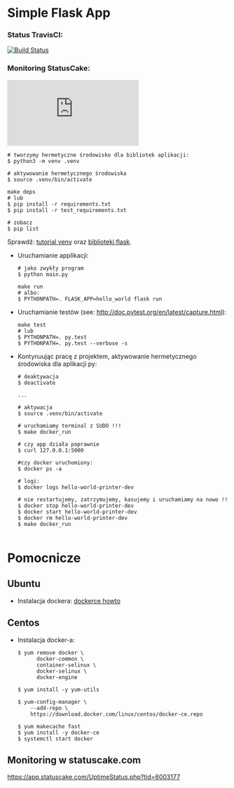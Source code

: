 # Simple Flask App

### Status TravisCI:
[![Build Status](https://travis-ci.com/gosiamalgosia/se_hello_printer_app.svg?branch=master)](https://travis-ci.com/gosiamalgosia/se_hello_printer_app)

### Monitoring StatusCake:
[![Status Uptime](https://app.statuscake.com/button/index.php?Track=6003177&Days=1&Design=2)](https://app.statuscake.com/UptimeStatus.php?tid=6003177)


  ```
  # tworzymy hermetyczne środowisko dla bibliotek aplikacji:
  $ python3 -m venv .venv

  # aktywowanie hermetycznego środowiska
  $ source .venv/bin/activate

  make deps
  # lub
  $ pip install -r requirements.txt
  $ pip install -r test_requirements.txt

  # zobacz
  $ pip list
  ```

  Sprawdź: [tutorial venv](https://docs.python.org/3/tutorial/venv.html) oraz [biblioteki flask](http://flask.pocoo.org).

- Uruchamianie applikacji:

  ```
  # jako zwykły program
  $ python main.py

  make run
  # albo:
  $ PYTHONPATH=. FLASK_APP=hello_world flask run
  ```

- Uruchamianie testów (see: http://doc.pytest.org/en/latest/capture.html):

  ```
  make test
  # lub
  $ PYTHONPATH=. py.test
  $ PYTHONPATH=. py.test --verbose -s
  ```

- Kontynuując pracę z projektem, aktywowanie hermetycznego środowiska dla aplikacji py:

  ```
  # deaktywacja
  $ deactivate
  ```

  ```
  ...

  # aktywacja
  $ source .venv/bin/activate
  ```




  ```
  # uruchamiamy terminal z SUDO !!!
  $ make docker_run

  # czy app działa poprawnie
  $ curl 127.0.0.1:5000

  #czy docker uruchomiony:
  $ docker ps -a    

  # logi:
  $ docker logs hello-world-printer-dev

  # nie restartujemy, zatrzymujemy, kasujemy i uruchamiamy na nowo !!
  $ docker stop hello-world-printer-dev
  $ docker start hello-world-printer-dev
  $ docker rm hello-world-printer-dev
  $ make docker_run


  ```

# Pomocnicze

## Ubuntu

- Instalacja dockera: [dockerce howto](https://docs.docker.com/install/linux/docker-ce/ubuntu/)

## Centos

- Instalacja docker-a:

  ```
  $ yum remove docker \
        docker-common \
        container-selinux \
        docker-selinux \
        docker-engine

  $ yum install -y yum-utils

  $ yum-config-manager \
      --add-repo \
      https://download.docker.com/linux/centos/docker-ce.repo

  $ yum makecache fast
  $ yum install -y docker-ce
  $ systemctl start docker
  ```
## Monitoring w statuscake.com
https://app.statuscake.com/UptimeStatus.php?tid=6003177
